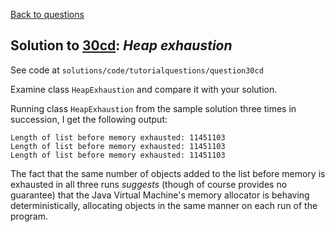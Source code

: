 [Back to questions](../README.md)

## Solution to [30cd](../questions/30cd.md): *Heap exhaustion*

See code at `solutions/code/tutorialquestions/question30cd`

Examine class `HeapExhaustion` and compare it with your solution.

Running class `HeapExhaustion` from the sample solution three times in succession, I get the following output:

```
Length of list before memory exhausted: 11451103
Length of list before memory exhausted: 11451103
Length of list before memory exhausted: 11451103
```

The fact that the same number of objects added to the list before memory is exhausted in all three runs *suggests* (though of course provides no guarantee) that the Java Virtual Machine's memory allocator is behaving deterministically, allocating objects in the same manner on each run of the program.
